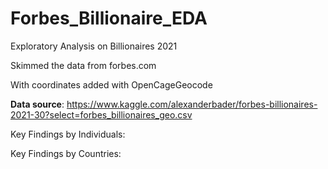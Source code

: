 # Forbes_Billionaire_EDA
Exploratory Analysis on Billionaires 2021

Skimmed the data from forbes.com

With coordinates added with OpenCageGeocode

**Data source**: https://www.kaggle.com/alexanderbader/forbes-billionaires-2021-30?select=forbes_billionaires_geo.csv 


Key Findings by Individuals:


Key Findings by Countries:



